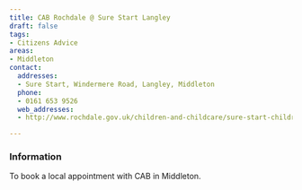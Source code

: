 ```yaml
---
title: CAB Rochdale @ Sure Start Langley
draft: false
tags:
- Citizens Advice
areas:
- Middleton
contact:
  addresses:
  - Sure Start, Windermere Road, Langley, Middleton
  phone:
  - 0161 653 9526
  web_addresses:
  - http://www.rochdale.gov.uk/children-and-childcare/sure-start-childrens-centres/pages/langley-sure-start-centre.aspx

---
```


### Information
To book a local appointment with CAB in Middleton.

